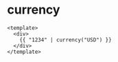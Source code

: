# currency

```vue live
<template>
  <div>
    {{ "1234" | currency("USD") }}
  </div>
</template>
```

